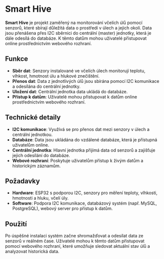 # Smart Hive

**Smart Hive** je projekt zaměřený na monitorování včelích úlů pomocí senzorů, které sbírají důležitá data o prostředí v úlech a jejich okolí. Data jsou přenášena přes I2C sběrnici do centrální (master) jednotky, která je dále odesílá do databáze. K těmto datům mohou uživatelé přistupovat online prostřednictvím webového rozhraní.

## Funkce
- **Sběr dat**: Senzory instalované ve včelích úlech monitorují teplotu, vlhkost, hmotnost úlu a hlukové znečištění.
- **Přenos dat**: Data z jednotlivých úlů jsou sbírána pomocí I2C komunikace a odesílána do centrální jednotky.
- **Uložení dat**: Centrální jednotka data ukládá do databáze.
- **Přístup k datům**: Uživatelé mohou přistupovat k datům online prostřednictvím webového rozhraní.

## Technické detaily
- **I2C komunikace**: Využívá se pro přenos dat mezi senzory v úlech a centrální jednotkou.
- **Databáze**: Data jsou ukládána do vzdálené databáze, která je přístupná uživatelům online.
- **Centrální jednotka**: Hlavní jednotka přijímá data od senzorů a zajišťuje jejich odesílání do databáze.
- **Webové rozhraní**: Poskytuje uživatelům přístup k živým datům a historickým záznamům.

## Požadavky
- **Hardware**: ESP32 s podporou I2C, senzory pro měření teploty, vlhkosti, hmotnosti a hluku, včelí úly.
- **Software**: Podpora I2C komunikace, databázový systém (např. MySQL, PostgreSQL), webový server pro přístup k datům.

## Použití
Po úspěšné instalaci systém začne shromažďovat a odesílat data ze senzorů v reálném čase. Uživatelé mohou k těmto datům přistupovat pomocí webového rozhraní, které umožňuje sledovat aktuální stav úlů a analyzovat historická data.
